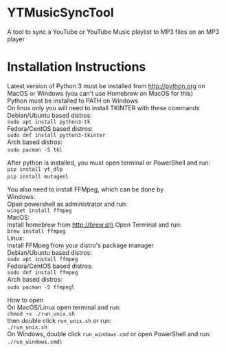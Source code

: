 # YTMusicSyncTool
A tool to sync a YouTube or YouTube Music playlist to MP3 files on an MP3 player

# Installation Instructions

Latest version of Python 3 must be installed from http://python.org on MacOS or Windows (you can't use Homebrew on MacOS for this)\
Python must be installed to PATH on Windows\
On linux only you will need to install TKINTER with these commands\
Debian/Ubuntu based distros:\
`sudo apt install python3-tk`\
Fedora/CentOS based distros:\
`sudo dnf install python3-tkinter`\
Arch based distros:\
`sudo pacman -S tk`\

After python is installed, you must open terminal or PowerShell and run:\
`pip install yt_dlp`\
`pip install mutagen`\

You also need to install FFMpeg, which can be done by\
Windows:\
Open powershell as administrator and run:\
`winget install ffmpeg`\
MacOS:\
Install homebrew from http://brew.sh\
Open Terminal and run:\
`brew install ffmpeg`\
Linux:\
Install FFMpeg from your distro's package manager\
Debian/Ubuntu based distros:\
`sudo apt install ffmpeg`\
Fedora/CentOS based distros:\
`sudo dnf install ffmpeg`\
Arch based distros:\
`sudo pacman -S ffmpeg`\

How to open\
On MacOS/Linux open terminal and run:\
`chmod +x ./run_unix.sh`\
then double click `run_unix.sh` or run:\
`./run_unix.sh`\
On Windows, double click `run_windows.cmd` or open PowerShell and run:\
`./run_windows.cmd`\
